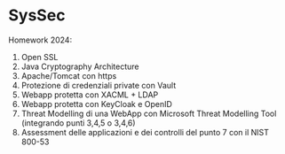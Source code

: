 # SysSec

Homework 2024:
1) Open SSL
2) Java Cryptography Architecture
3) Apache/Tomcat con https
4) Protezione di credenziali private con Vault
5) Webapp protetta con XACML + LDAP
6) Webapp protetta con KeyCloak e OpenID
7) Threat Modelling di una WebApp con Microsoft Threat Modelling Tool (integrando punti 3,4,5 o 3,4,6)
8) Assessment delle applicazioni e dei controlli del punto 7 con il NIST 800-53
